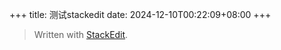 +++
title: 测试stackedit
date: 2024-12-10T00:22:09+08:00
+++


> Written with [StackEdit](https://stackedit.io/).
<!--stackedit_data:
eyJoaXN0b3J5IjpbMTQ3OTU3NTg3MiwxNjk4MTIyNzIyLDczMD
k5ODExNl19
-->